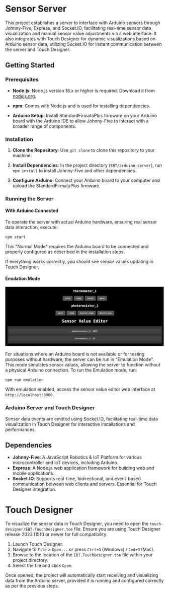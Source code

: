# Sensor Server

This project establishes a server to interface with Arduino sensors through Johnny-Five, Express, and Socket.IO, facilitating real-time sensor data visualization and manual sensor value adjustments via a web interface. It also integrates with Touch Designer for dynamic visualizations based on Arduino sensor data, utilizing Socket.IO for instant communication between the server and Touch Designer.

## Getting Started

### Prerequisites

- **Node.js**: Node.js version 18.x or higher is required. Download it from [nodejs.org](https://nodejs.org/).

- **npm**: Comes with Node.js and is used for installing dependencies.

- **Arduino Setup**: Install StandardFirmataPlus firmware on your Arduino board with the Arduino IDE to allow Johnny-Five to interact with a broader range of components.

### Installation

1. **Clone the Repository**: Use `git clone` to clone this repository to your machine.

2. **Install Dependencies**: In the project directory (`EBT/arduino-server`), run `npm install` to install Johnny-Five and other dependencies.

3. **Configure Arduino**: Connect your Arduino board to your computer and upload the StandardFirmataPlus firmware.

### Running the Server

#### With Arduino Connected

To operate the server with actual Arduino hardware, ensuring real sensor data interaction, execute:

```
npm start
```

This "Normal Mode" requires the Arduino board to be connected and properly configured as described in the installation steps.

If everything works correctly, you should see sensor values updating in Touch Designer.


#### Emulation Mode

![Demo of EBT Arduino Server](/arduino-server/demo.png)

For situations where an Arduino board is not available or for testing purposes without hardware, the server can be run in "Emulation Mode". This mode simulates sensor values, allowing the server to function without a physical Arduino connection. To run the Emulation mode, run:

```
npm run emulation
```


With emulation enabled, access the sensor value editor web interface at `http://localhost:3000`.

### Arduino Server and Touch Designer

 Sensor data events are emitted using Socket.IO, facilitating real-time data visualization in Touch Designer for interactive installations and performances.

## Dependencies

- **Johnny-Five**: A JavaScript Robotics & IoT Platform for various microcontroller and IoT devices, including Arduino.
- **Express**: A Node.js web application framework for building web and mobile applications.
- **Socket.IO**: Supports real-time, bidirectional, and event-based communication between web clients and servers. Essential for Touch Designer integration.


# Touch Designer

To visualize the sensor data in Touch Designer, you need to open the `touch-designer/EBT.TouchDesigner.toe` file. Ensure you are using Touch Designer release 2023.11510 or newer for full compatibility.

1. Launch Touch Designer.
2. Navigate to `File` > `Open...` or press `Ctrl+O` (Windows) / `Cmd+O` (Mac).
3. Browse to the location of the `EBT.TouchDesigner.toe` file within your project directory.
4. Select the file and click `Open`.

Once opened, the project will automatically start receiving and visualizing data from the Arduino server, provided it is running and configured correctly as per the previous steps.

